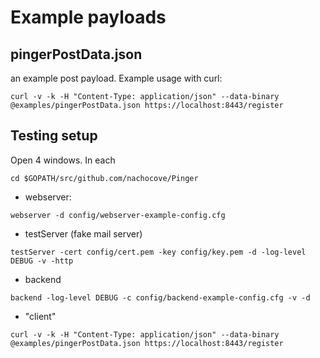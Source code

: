 Example payloads
================

pingerPostData.json
-------------------

an example post payload. Example usage with curl:

```
curl -v -k -H "Content-Type: application/json" --data-binary @examples/pingerPostData.json https://localhost:8443/register
```

Testing setup
-------------

Open 4 windows. In each 

```
cd $GOPATH/src/github.com/nachocove/Pinger
```

* webserver:
```
webserver -d config/webserver-example-config.cfg
```

* testServer (fake mail server)
```
testServer -cert config/cert.pem -key config/key.pem -d -log-level DEBUG -v -http
```

* backend
```
backend -log-level DEBUG -c config/backend-example-config.cfg -v -d
```

* "client"
```
curl -v -k -H "Content-Type: application/json" --data-binary @examples/pingerPostData.json https://localhost:8443/register
```
